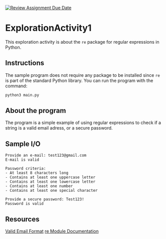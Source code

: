 [![Review Assignment Due Date](https://classroom.github.com/assets/deadline-readme-button-24ddc0f5d75046c5622901739e7c5dd533143b0c8e959d652212380cedb1ea36.svg)](https://classroom.github.com/a/oB7VDeFN)

# ExplorationActivity1

This exploration activity is about the `re` package for regular expressions in Python.

## Instructions

The sample program does not require any package to be installed since `re` is part of the standard Python library.  You can run the program with the command:

```bash
python3 main.py
```

## About the program

The program is a simple example of using regular expressions to check if a string is a valid email adress, or a secure password.

## Sample I/O

```
Provide an e-mail: test123@gmail.com
E-mail is valid

Password criteria:
- At least 8 characters long
- Contains at least one uppercase letter
- Contains at least one lowercase letter
- Contains at least one number
- Contains at least one special character

Provide a secure password: Test123!
Password is valid
```


## Resources

[Valid Email Format](https://help.xmatters.com/ondemand/trial/valid_email_format.htm)
[re Module Documentation](https://docs.python.org/3/library/re.html)